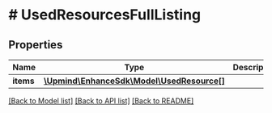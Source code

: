 # # UsedResourcesFullListing

## Properties

Name | Type | Description | Notes
------------ | ------------- | ------------- | -------------
**items** | [**\Upmind\EnhanceSdk\Model\UsedResource[]**](UsedResource.md) |  |

[[Back to Model list]](../../README.md#models) [[Back to API list]](../../README.md#endpoints) [[Back to README]](../../README.md)
